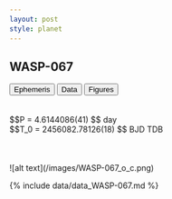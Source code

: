 ```yaml
---
layout: post
style: planet
---
```

<script src="../js/planets.js"></script>

## WASP-067

<!-- Tab links -->
<div class="tab">
<button class="tablinks" onclick="openCity(event, 'Ephemeris')">Ephemeris</button>
<button class="tablinks" onclick="openCity(event, 'Data')">Data</button>
<button class="tablinks" onclick="openCity(event, 'Figures')">Figures</button>
</div>

<!-- Tab content -->
<div id="Ephemeris" class="tabcontent" markdown="1">
<br/><br/>
$$P = 4.6144086(41) $$ day <br/>
$$T_0 = 2456082.78126(18) $$ BJD TDB
<br/><br/>
<br/><br/>
![alt text](/images/WASP-067_o_c.png)
</div>


<div id="Data" class="tabcontent" markdown="1">

{% include data/data_WASP-067.md %}

</div>
